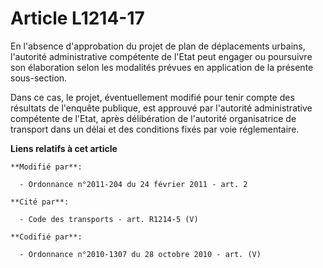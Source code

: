 # Article L1214-17

En l'absence d'approbation du projet de plan de déplacements urbains, l'autorité administrative compétente de l'Etat peut
engager ou poursuivre son élaboration selon les modalités prévues en application de la présente sous-section.

Dans ce cas, le projet, éventuellement modifié pour tenir compte des résultats de l'enquête publique, est approuvé par
l'autorité administrative compétente de l'Etat, après délibération de l'autorité organisatrice de transport dans un délai et
des conditions fixés par voie réglementaire.

**Liens relatifs à cet article**

	**Modifié par**:

	  - Ordonnance n°2011-204 du 24 février 2011 - art. 2

	**Cité par**:

	  - Code des transports - art. R1214-5 (V)

	**Codifié par**:

	  - Ordonnance n°2010-1307 du 28 octobre 2010 - art. (V)
